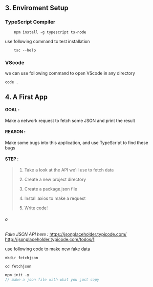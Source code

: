 ## 3. Enviroment Setup

### TypeScript Compiler

```
    npm install -g typescript ts-node
```

use following command to test installation

```
    tsc --help
```

### VScode

we can use following command to open VScode in any directory

```
code .
```

## 4. A First App

#### GOAL :

Make a network request to fetch some JSON and print the result

#### REASON :

Make some bugs into this application, and use TypeScript to find these bugs

#### STEP :

> 1. Take a look at the API we'll use to fetch data
>
> 2. Create a new project directory
> 3. Create a package.json file
> 4. Install axios to make a request
> 5. Write code!

###### o

_Fake JSON API here :_
<https://jsonplaceholder.typicode.com/>
<http://jsonplaceholder.typicode.com/todos/1>

use following code to make new fake data

```
mkdir fetchjson
```

```
cd fetchjson
```

```javascript
npm init -y
// make a json file with what you just copy
```
